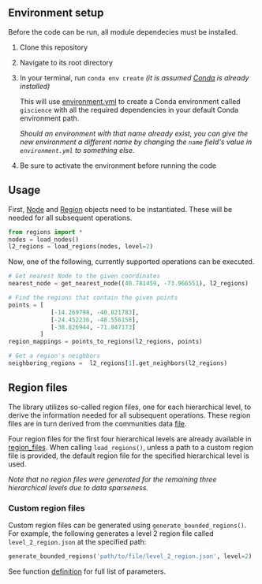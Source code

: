 ## Environment setup

Before the code can be run, all module dependecies must be installed.

1. Clone this repository
2. Navigate to its root directory
3. In your terminal, run `conda env create` _(it is assumed [Conda](https://docs.conda.io/projects/conda/en/latest/user-guide/install/) is already installed)_

   This will use [environment.yml](/environment.yml) to create a Conda environment called `giscience` with all the required dependencies in your default Conda environment path.

   _Should an environment with that name already exist, you can give the new environment a different name by changing the `name` field's value in `environment.yml` to something else._

4. Be sure to activate the environment before running the code

## Usage

First, [Node](/src/Node.py) and [Region](/src/Region.py) objects need to be instantiated. These will be needed for all subsequent operations.

```python
from regions import *
nodes = load_nodes()
l2_regions = load_regions(nodes, level=2)
```

Now, one of the following, currently supported operations can be executed.

```python
# Get nearest Node to the given coordinates
nearest_node = get_nearest_node((40.781459, -73.966551), l2_regions)

# Find the regions that contain the given points
points = [
            [-14.269798, -40.821783],
            [-24.452236, -48.556158],
            [-38.826944, -71.847173]
         ]
region_mappings = points_to_regions(l2_regions, points)

# Get a region's neighbors
neighboring_regions =  l2_regions[1].get_neighbors(l2_regions)
```

## Region files

The library utilizes so-called region files, one for each hierarchical level, to derive the information needed for all subsequent operations. These region files are in turn derived from the communities data [file](/data/communities_-1__with_distance_multi-level_geonames_cities_7).

Four region files for the first four hierarchical levels are already available in [region_files](/data/region_files). When calling `load_regions()`, unless a path to a custom region file is provided, the default region file for the specified hierarchical level is used.

_Note that no region files were generated for the remaining three hierarchical levels due to data sparseness._

### Custom region files

Custom region files can be generated using `generate_bounded_regions()`. For example, the following generates a level 2 region file called `level_2_region.json` at the specified path:

```python
generate_bounded_regions('path/to/file/level_2_region.json', level=2)
```

See function [definition](https://github.com/osharaki/regions/blob/master/src/regions.py#L134) for full list of parameters.
